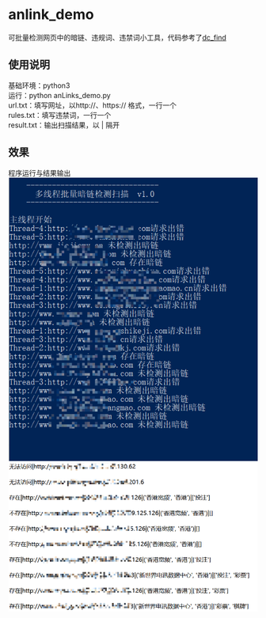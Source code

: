 # anlink_demo
可批量检测网页中的暗链、违规词、违禁词小工具，代码参考了[dc_find](https://github.com/pp00001/dc_find)

## 使用说明

  基础环境：python3  
  运行：python anLinks_demo.py  
  url.txt：填写网址，以http://、https:// 格式，一行一个  
  rules.txt：填写违禁词，一行一个  
  result.txt：输出扫描结果，以 | 隔开  
## 效果
程序运行与结果输出  
 ![程序运行](./demo.png)  
 ![结果输出](./demo2.png)
